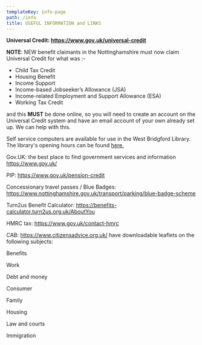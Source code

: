 ```yaml
---
templateKey: info-page
path: /info
title: USEFUL INFORMATION and LINKS
---
```

**Universal Credit: <https://www.gov.uk/universal-credit>**

**NOTE**: NEW benefit claimants in the Nottinghamshire must now claim Universal Credit for what was :-

* Child Tax Credit
* Housing Benefit
* Income Support
* Income-based Jobseeker’s Allowance (JSA)
* Income-related Employment and Support Allowance (ESA)
* Working Tax Credit

and this **MUST** be done online, so you will need to create an account on the Universal Credit system and have an email account of your own already set up.  We can help with this.

Self service computers are available for use in the West Bridgford Library. The library's opening hours can be found [here.](https://www.inspireculture.org.uk/reading-information/find-a-library/west-bridgford-library/)

Gov.UK: the best place to find government services and information <https://www.gov.uk/>

PIP: <https://www.gov.uk/pension-credit>

Concessionary travel passes / Blue Badges: <https://www.nottinghamshire.gov.uk/transport/parking/blue-badge-scheme>

Turn2us Benefit Calculator: <https://benefits-calculator.turn2us.org.uk/AboutYou>

HMRC tax: <https://www.gov.uk/contact-hmrc>

CAB: <https://www.citizensadvice.org.uk/> have downloadable leaflets on the following subjects:

Benefits

Work

Debt and money

Consumer

Family

Housing

Law and courts

Immigration